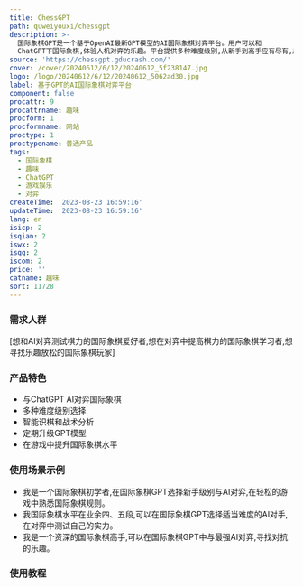 ```yaml
---
title: ChessGPT
path: quweiyouxi/chessgpt
description: >-
  国际象棋GPT是一个基于OpenAI最新GPT模型的AI国际象棋对弈平台。用户可以和
  ChatGPT下国际象棋,体验人机对弈的乐趣。平台提供多种难度级别,从新手到高手应有尽有,用户可以根据自己的实力选择合适的难度进行游戏。平台具有智能识棋和统计分析功能,可以分析用户的棋力水平和常用战术,并据此调整难度,为用户提供更好的游戏体验。平台定期升级GPT模型版本,不断提升AI的棋力。用户可以在轻松的游戏中提升自己的国际象棋水平。
source: 'https://chessgpt.gducrash.com/'
cover: /cover/20240612/6/12/20240612_5f238147.jpg
logo: /logo/20240612/6/12/20240612_5062ad30.jpg
label: 基于GPT的AI国际象棋对弈平台
component: false
procattr: 9
procattrname: 趣味
procform: 1
procformname: 网站
proctype: 1
proctypename: 普通产品
tags:
  - 国际象棋
  - 趣味
  - ChatGPT
  - 游戏娱乐
  - 对弈
createTime: '2023-08-23 16:59:16'
updateTime: '2023-08-23 16:59:16'
lang: en
isicp: 2
isqian: 2
iswx: 2
isqq: 2
iscom: 2
price: ''
catname: 趣味
sort: 11728
---
```




### 需求人群
[想和AI对弈测试棋力的国际象棋爱好者,想在对弈中提高棋力的国际象棋学习者,想寻找乐趣放松的国际象棋玩家]

### 产品特色
- 与ChatGPT AI对弈国际象棋
- 多种难度级别选择
- 智能识棋和战术分析
- 定期升级GPT模型
- 在游戏中提升国际象棋水平

### 使用场景示例
- 我是一个国际象棋初学者,在国际象棋GPT选择新手级别与AI对弈,在轻松的游戏中熟悉国际象棋规则。
- 我国际象棋水平在业余四、五段,可以在国际象棋GPT选择适当难度的AI对手,在对弈中测试自己的实力。
- 我是一个资深的国际象棋高手,可以在国际象棋GPT中与最强AI对弈,寻找对抗的乐趣。

### 使用教程


  
